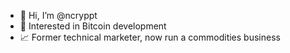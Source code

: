 - 👋 Hi, I’m @ncryppt
- 👀 Interested in Bitcoin development 
- 📈 Former technical marketer, now run a commodities business

<!---
ncryppt/ncryppt is a ✨ special ✨ repository because its `README.md` (this file) appears on your GitHub profile.
You can click the Preview link to take a look at your changes.
--->
